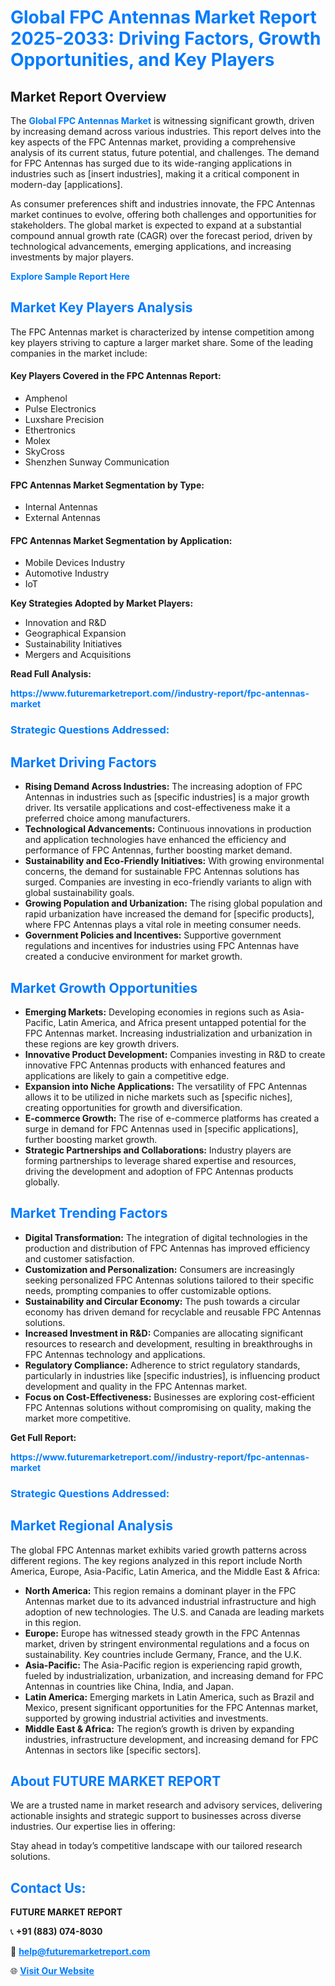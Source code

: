 <h1 style="color: #007BFF;">Global FPC Antennas Market Report 2025-2033: Driving Factors, Growth Opportunities, and Key Players</h1>

<section id="overview">
<h2>Market Report Overview</h2>
<p>The <a href="https://www.futuremarketreport.com//industry-report/fpc-antennas-market" style="color: #007BFF; text-decoration: none;"><strong>Global FPC Antennas Market</strong></a> is witnessing significant growth, driven by increasing demand across various industries. This report delves into the key aspects of the FPC Antennas market, providing a comprehensive analysis of its current status, future potential, and challenges. The demand for FPC Antennas has surged due to its wide-ranging applications in industries such as [insert industries], making it a critical component in modern-day [applications].</p>
<p>As consumer preferences shift and industries innovate, the FPC Antennas market continues to evolve, offering both challenges and opportunities for stakeholders. The global market is expected to expand at a substantial compound annual growth rate (CAGR) over the forecast period, driven by technological advancements, emerging applications, and increasing investments by major players.</p>
</section>

<section id="overview">
<p><a href="https://www.futuremarketreport.com//request-sample/reportId=81548" style="color: #007BFF; text-decoration: none;"><strong>Explore Sample Report Here</strong></a></p>
</section>

<section id="key-players">
<h2 style="color: #007BFF;">Market Key Players Analysis</h2>
<p>The FPC Antennas market is characterized by intense competition among key players striving to capture a larger market share. Some of the leading companies in the market include:</p>
<h4>Key Players Covered in the FPC Antennas Report:</h4>
<ul><li>Amphenol</li><li>Pulse Electronics</li><li>Luxshare Precision</li><li>Ethertronics</li><li>Molex</li><li>SkyCross</li><li>Shenzhen Sunway Communication</li></ul>
<h4>FPC Antennas Market Segmentation by Type:</h4>
<ul><li>Internal Antennas</li><li>External Antennas</li></ul>

<h4>FPC Antennas Market Segmentation by Application:</h4>
<ul><li>Mobile Devices Industry</li><li>Automotive Industry</li><li>IoT</li></ul>
<p><strong>Key Strategies Adopted by Market Players:</strong></p>
<ul>
<li>Innovation and R&D</li>
<li>Geographical Expansion</li>
<li>Sustainability Initiatives</li>
<li>Mergers and Acquisitions</li>
</ul>
</section>

<section>
<p><strong>Read Full Analysis: </strong></p><a href="https://www.futuremarketreport.com//industry-report/fpc-antennas-market" style="color: #007BFF; text-decoration: none;"><strong>https://www.futuremarketreport.com//industry-report/fpc-antennas-market</strong></a>
<h3 style="color: #007BFF;">Strategic Questions Addressed:</h3>
</section>

<section id="driving-factors">
<h2 style="color: #007BFF;">Market Driving Factors</h2>
<ul>
<li><strong>Rising Demand Across Industries:</strong> The increasing adoption of FPC Antennas in industries such as [specific industries] is a major growth driver. Its versatile applications and cost-effectiveness make it a preferred choice among manufacturers.</li>
<li><strong>Technological Advancements:</strong> Continuous innovations in production and application technologies have enhanced the efficiency and performance of FPC Antennas, further boosting market demand.</li>
<li><strong>Sustainability and Eco-Friendly Initiatives:</strong> With growing environmental concerns, the demand for sustainable FPC Antennas solutions has surged. Companies are investing in eco-friendly variants to align with global sustainability goals.</li>
<li><strong>Growing Population and Urbanization:</strong> The rising global population and rapid urbanization have increased the demand for [specific products], where FPC Antennas plays a vital role in meeting consumer needs.</li>
<li><strong>Government Policies and Incentives:</strong> Supportive government regulations and incentives for industries using FPC Antennas have created a conducive environment for market growth.</li>
</ul>
</section>

<section id="growth-opportunities">
<h2 style="color: #007BFF;">Market Growth Opportunities</h2>
<ul>
<li><strong>Emerging Markets:</strong> Developing economies in regions such as Asia-Pacific, Latin America, and Africa present untapped potential for the FPC Antennas market. Increasing industrialization and urbanization in these regions are key growth drivers.</li>
<li><strong>Innovative Product Development:</strong> Companies investing in R&D to create innovative FPC Antennas products with enhanced features and applications are likely to gain a competitive edge.</li>
<li><strong>Expansion into Niche Applications:</strong> The versatility of FPC Antennas allows it to be utilized in niche markets such as [specific niches], creating opportunities for growth and diversification.</li>
<li><strong>E-commerce Growth:</strong> The rise of e-commerce platforms has created a surge in demand for FPC Antennas used in [specific applications], further boosting market growth.</li>
<li><strong>Strategic Partnerships and Collaborations:</strong> Industry players are forming partnerships to leverage shared expertise and resources, driving the development and adoption of FPC Antennas products globally.</li>
</ul>
</section>

<section id="trending-factors">
<h2 style="color: #007BFF;">Market Trending Factors</h2>
<ul>
<li><strong>Digital Transformation:</strong> The integration of digital technologies in the production and distribution of FPC Antennas has improved efficiency and customer satisfaction.</li>
<li><strong>Customization and Personalization:</strong> Consumers are increasingly seeking personalized FPC Antennas solutions tailored to their specific needs, prompting companies to offer customizable options.</li>
<li><strong>Sustainability and Circular Economy:</strong> The push towards a circular economy has driven demand for recyclable and reusable FPC Antennas solutions.</li>
<li><strong>Increased Investment in R&D:</strong> Companies are allocating significant resources to research and development, resulting in breakthroughs in FPC Antennas technology and applications.</li>
<li><strong>Regulatory Compliance:</strong> Adherence to strict regulatory standards, particularly in industries like [specific industries], is influencing product development and quality in the FPC Antennas market.</li>
<li><strong>Focus on Cost-Effectiveness:</strong> Businesses are exploring cost-efficient FPC Antennas solutions without compromising on quality, making the market more competitive.</li>
</ul>
</section>

<section>
<p><strong>Get Full Report: </strong></p><a href="https://www.futuremarketreport.com//industry-report/fpc-antennas-market" style="color: #007BFF; text-decoration: none;"><strong>https://www.futuremarketreport.com//industry-report/fpc-antennas-market</strong></a>
<h3 style="color: #007BFF;">Strategic Questions Addressed:</h3>
</section>


<section id="regional-analysis">
<h2 style="color: #007BFF;">Market Regional Analysis</h2>
<p>The global FPC Antennas market exhibits varied growth patterns across different regions. The key regions analyzed in this report include North America, Europe, Asia-Pacific, Latin America, and the Middle East & Africa:</p>
<ul>
<li><strong>North America:</strong> This region remains a dominant player in the FPC Antennas market due to its advanced industrial infrastructure and high adoption of new technologies. The U.S. and Canada are leading markets in this region.</li>
<li><strong>Europe:</strong> Europe has witnessed steady growth in the FPC Antennas market, driven by stringent environmental regulations and a focus on sustainability. Key countries include Germany, France, and the U.K.</li>
<li><strong>Asia-Pacific:</strong> The Asia-Pacific region is experiencing rapid growth, fueled by industrialization, urbanization, and increasing demand for FPC Antennas in countries like China, India, and Japan.</li>
<li><strong>Latin America:</strong> Emerging markets in Latin America, such as Brazil and Mexico, present significant opportunities for the FPC Antennas market, supported by growing industrial activities and investments.</li>
<li><strong>Middle East & Africa:</strong> The region’s growth is driven by expanding industries, infrastructure development, and increasing demand for FPC Antennas in sectors like [specific sectors].</li>
</ul>
</section>

<footer>
<h2 style="color: #007BFF;">About FUTURE MARKET REPORT</h2>
<p>We are a trusted name in market research and advisory services, delivering actionable insights and strategic support to businesses across diverse industries. Our expertise lies in offering:</p>

<p>Stay ahead in today’s competitive landscape with our tailored research solutions.</p>

<h2 style="color: #007BFF;">Contact Us:</h2>
<p><strong>FUTURE MARKET REPORT</strong></p>
<p>📞 <strong>+91 (883) 074-8030</strong></p>
<p>📧 <strong><a href="mailto:help@futuremarketreport.com" style="color: #007BFF;">help@futuremarketreport.com</a></strong></p>
<p>🌐 <strong><a href="https://www.futuremarketreport.com/" style="color: #007BFF;">Visit Our Website</a></strong></p>
</footer>